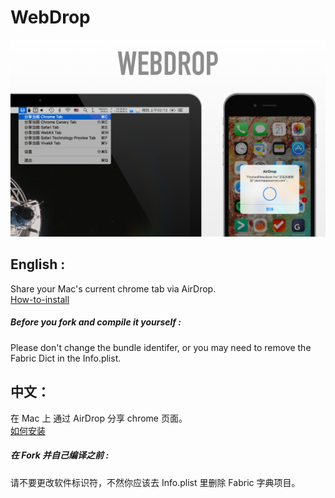 # WebDrop  
<img width="1440" alt="img" src="https://github.com/JustinFincher/WebDrop/raw/master/mas.jpg">  

## English : 
Share your Mac's current chrome tab via AirDrop.  
[How-to-install](https://github.com/JustinFincher/WebDrop/wiki/How-to-install)  
##### Before you fork and compile it yourself :
Please don't change the bundle identifer, or you may need to remove the Fabric Dict in the Info.plist.

## 中文：
在 Mac 上 通过 AirDrop 分享 chrome 页面。  
[如何安装](https://github.com/JustinFincher/WebDrop/wiki/How-to-install)
##### 在 Fork 并自己编译之前 :
请不要更改软件标识符，不然你应该去 Info.plist 里删除 Fabric 字典项目。

